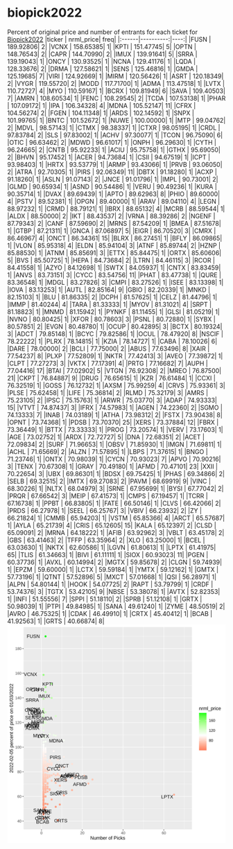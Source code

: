 # biopick2022
Percent of original price and number of entrants for each ticket for [Biopick2022](https://twitter.com/hashtag/Biopick2022)
|ticker | nrml_price| freq|
|:------|----------:|----:|
|FUSN   |  189.92806|    2|
|VCNX   |  158.65385|    1|
|KPTI   |  151.47745|    5|
|OPTN   |  148.76543|    2|
|CAPR   |  144.70990|    2|
|IMUX   |  139.91641|    5|
|SRRA   |  139.19043|    1|
|ONCY   |  130.93525|    1|
|NCNA   |  129.41176|    1|
|LQDA   |  128.33676|    2|
|DRMA   |  127.58621|    1|
|SENS   |  125.46816|    1|
|GMDA   |  125.19685|    7|
|VIRI   |  124.92669|    1|
|MIRM   |  120.56426|    1|
|ASRT   |  120.18349|    2|
|VYGR   |  119.55720|    2|
|MODD   |  117.71700|    1|
|ADMA   |  113.47518|    1|
|LVTX   |  110.72727|    4|
|MYO    |  110.59167|    1|
|BCRX   |  109.81949|    6|
|SAVA   |  109.40503|    7|
|AMRN   |  108.60534|    1|
|FENC   |  108.29545|    2|
|TCDA   |  107.53138|    1|
|PHAR   |  107.09172|    1|
|IPA    |  106.34328|    4|
|MDNA   |  105.52147|   11|
|CFRX   |  104.56274|    2|
|FGEN   |  104.11348|    1|
|ARDS   |  102.14592|    1|
|SNPX   |  101.99765|    1|
|BNTC   |  101.52672|    1|
|NUWE   |  100.00000|    1|
|MTP    |   99.04762|    2|
|MDVL   |   98.57143|    1|
|CTMX   |   98.38337|    1|
|CTXR   |   98.05195|    1|
|CRDL   |   97.83784|    2|
|SLS    |   97.83002|    1|
|ACHV   |   97.30077|    1|
|TCON   |   96.75090|    6|
|OTIC   |   96.63462|    2|
|MDWD   |   96.61017|    1|
|ONPH   |   96.29630|    1|
|CYTH   |   96.24665|    2|
|CNTB   |   95.92233|    1|
|ACIU   |   95.75758|    1|
|GTHX   |   95.69050|    2|
|BHVN   |   95.17452|    1|
|ACER   |   94.73684|    1|
|CSII   |   94.67519|    1|
|ICPT   |   93.98403|    1|
|HRTX   |   93.53779|    1|
|ARMP   |   93.43066|    1|
|PRVB   |   93.06050|    2|
|ATRA   |   92.70305|    1|
|PIRS   |   92.06349|   11|
|DBTX   |   91.18280|    1|
|ACXP   |   91.18260|    1|
|ASLN   |   91.07143|    2|
|JNCE   |   91.01796|    1|
|IMPL   |   90.73001|    2|
|GLMD   |   90.65934|    1|
|ASND   |   90.54486|    1|
|VERU   |   90.49236|    1|
|KURA   |   90.35714|    1|
|DVAX   |   89.69439|    1|
|APTO   |   89.62963|    8|
|PHIO   |   89.60000|    4|
|PSTV   |   89.52381|    1|
|OPGN   |   89.40000|    1|
|ARAV   |   89.04110|    4|
|LEGN   |   88.97232|    1|
|CRMD   |   88.79121|    1|
|IBRX   |   88.65132|    4|
|MCRB   |   88.59544|    1|
|ALDX   |   88.50000|    2|
|IKT    |   88.43537|    2|
|VRNA   |   88.39286|    2|
|NGENF  |   87.79343|    2|
|CANF   |   87.59690|    2|
|MRNS   |   87.54209|    1|
|BMEA   |   87.51678|    1|
|GTBP   |   87.21311|    1|
|GNCA   |   87.06897|    5|
|EIGR   |   86.70520|    3|
|CMRX   |   86.46967|    4|
|ONCT   |   86.34361|   15|
|BLRX   |   86.27451|    1|
|BFLY   |   86.09865|    1|
|VLON   |   85.95318|    4|
|ELDN   |   85.94104|    3|
|ATNF   |   85.89744|    2|
|HZNP   |   85.88530|    1|
|ATNM   |   85.85691|    3|
|ETTX   |   85.84475|    1|
|ORTX   |   85.60606|    5|
|BVS    |   85.50725|    1|
|HEPA   |   84.73684|    2|
|LTRN   |   84.46115|    3|
|RCOR   |   84.41558|    1|
|AZYO   |   84.12698|    1|
|SWTX   |   84.05937|    1|
|CNTX   |   83.83459|    1|
|ANVS   |   83.73151|    3|
|CYCC   |   83.54756|   11|
|PHAT   |   83.47738|    1|
|QURE   |   83.36548|    1|
|MDGL   |   83.27826|    3|
|CMPI   |   83.27526|    1|
|ISEE   |   83.13398|    1|
|IOVA   |   83.13253|    1|
|AUTL   |   82.85164|    9|
|GBIO   |   82.20339|    1|
|MNKD   |   82.15103|    1|
|BLU    |   81.86335|    2|
|DCPH   |   81.57625|    1|
|CELZ   |   81.44796|    1|
|IMMP   |   81.40244|    4|
|TARA   |   81.33333|    1|
|MYOV   |   81.31021|    4|
|SRPT   |   81.18823|    1|
|MNMD   |   81.15942|    1|
|PYNKF  |   81.11455|    1|
|GLSI   |   81.05219|    1|
|NVNO   |   80.80425|    1|
|XFOR   |   80.78603|    3|
|PSNL   |   80.72880|    1|
|SYBX   |   80.57851|    2|
|EVGN   |   80.48780|    1|
|OCUP   |   80.42895|    3|
|BCTX   |   80.19324|    3|
|ADCT   |   79.85148|    1|
|BCYC   |   79.82586|    1|
|OCUL   |   78.47920|    8|
|NSCIF  |   78.22222|    1|
|PLRX   |   78.14815|    1|
|KZIA   |   78.14727|    1|
|CABA   |   78.10026|    6|
|DARE   |   78.00000|    2|
|BCLI   |   77.75000|    2|
|ABUS   |   77.63496|    8|
|XAIR   |   77.54237|    8|
|PLXP   |   77.52809|    1|
|NKTR   |   77.42413|    3|
|AVEO   |   77.39872|    1|
|CLPT   |   77.27273|    3|
|VKTX   |   77.17391|    4|
|PRTG   |   77.16682|    7|
|AUPH   |   77.04416|   17|
|BTAI   |   77.02902|    5|
|VTGN   |   76.92308|    2|
|MREO   |   76.87500|   21|
|CKPT   |   76.84887|    9|
|DRUG   |   76.65615|    1|
|KZR    |   76.61484|    1|
|CCXI   |   76.32519|    1|
|GOSS   |   76.12732|    1|
|AXSM   |   75.99259|    4|
|CRVS   |   75.93361|    3|
|PLSE   |   75.62458|    1|
|LIFE   |   75.36814|    2|
|RLMD   |   75.32179|    3|
|AMRS   |   75.23105|    2|
|IPSC   |   75.15763|    1|
|ARWR   |   75.03770|    3|
|ADAP   |   74.93333|   15|
|VTVT   |   74.87437|    3|
|IFRX   |   74.57983|    1|
|AGEN   |   74.22360|    2|
|SGMO   |   74.13333|    7|
|INAB   |   74.03189|    1|
|ATHA   |   73.98312|    2|
|FSTX   |   73.90438|    8|
|OPNT   |   73.74368|    1|
|PDSB   |   73.70370|   25|
|XERS   |   73.37884|   12|
|FBRX   |   73.36449|    1|
|BTTX   |   73.33333|    1|
|PROG   |   73.20574|    1|
|VERV   |   73.17603|    1|
|AGE    |   73.02752|    1|
|ARDX   |   72.72727|    5|
|DNA    |   72.68351|    2|
|ACET   |   72.09834|    2|
|SURF   |   71.96653|    1|
|OBSV   |   71.85930|    1|
|IMGN   |   71.69811|    1|
|ACHL   |   71.65669|    2|
|ALZN   |   71.57895|    1|
|LBPS   |   71.37615|    1|
|BNGO   |   71.23746|    1|
|ONTX   |   70.98039|    1|
|CYCN   |   70.93023|    7|
|APVO   |   70.90216|    3|
|TENX   |   70.67308|    1|
|GRAY   |   70.49180|    1|
|AFMD   |   70.47101|   23|
|XXII   |   70.22654|    3|
|UBX    |   69.86301|    1|
|BDSX   |   69.75425|    1|
|PHAS   |   69.34866|    2|
|SELB   |   69.32515|    2|
|IMTX   |   69.27083|    2|
|PAVM   |   68.69919|    9|
|VINC   |   68.30226|    1|
|NLTX   |   68.04979|    3|
|SRNE   |   67.95699|    1|
|BYSI   |   67.77042|    2|
|PRQR   |   67.66542|    3|
|MEIP   |   67.41573|    1|
|CMPS   |   67.19457|    1|
|TCRR   |   67.16738|    1|
|PPBT   |   66.83805|    1|
|FATE   |   66.50146|    1|
|CLVS   |   66.42066|    2|
|PRDS   |   66.27978|    1|
|SEEL   |   66.25767|    3|
|VBIV   |   66.23932|    2|
|ZY     |   66.21824|    1|
|CMMB   |   65.94203|    1|
|VSTM   |   65.85366|    4|
|ARCT   |   65.57687|    1|
|AYLA   |   65.21739|    4|
|CRIS   |   65.12605|   15|
|KALA   |   65.12397|    2|
|CLSD   |   65.09091|    2|
|MRNA   |   64.18222|    1|
|AFIB   |   63.92962|    3|
|VBLT   |   63.45178|    2|
|GBS    |   63.41463|    2|
|TFFP   |   63.35964|    2|
|XLO    |   63.25000|    1|
|BCEL   |   63.03630|    1|
|NKTX   |   62.60586|    1|
|LGVN   |   61.80613|    1|
|LPTX   |   61.41975|   65|
|TLIS   |   61.34663|    1|
|BIVI   |   61.11111|    1|
|SIOX   |   60.93023|   11|
|PGEN   |   60.37736|    1|
|AVXL   |   60.14994|    2|
|MGTX   |   59.85678|    2|
|CLGN   |   59.74939|    1|
|EPZM   |   59.60000|    1|
|LCTX   |   59.59184|    1|
|YMTX   |   59.12162|    1|
|GMTX   |   57.73196|    1|
|QTNT   |   57.52896|    5|
|MXCT   |   57.01668|    1|
|QSI    |   56.28971|    1|
|ALPN   |   54.80144|    1|
|HOOK   |   54.07725|    2|
|RAPT   |   53.79799|    1|
|CRDF   |   53.74376|    3|
|TGTX   |   53.42105|    9|
|NBSE   |   53.38078|    1|
|AVTX   |   52.82353|    1|
|INFI   |   51.55556|    7|
|SPPI   |   51.18110|    2|
|SPRB   |   51.12108|    1|
|GRTX   |   50.98039|    1|
|PTPI   |   49.84985|    1|
|SANA   |   49.61240|    1|
|ZYME   |   48.50519|    2|
|AVRO   |   46.75325|    1|
|CDAK   |   46.49910|    1|
|CRTX   |   45.40412|    1|
|BCAB   |   41.92563|    1|
|GRTS   |   40.66874|    8|
![retvspicks](biopicks.png?raw=true)
